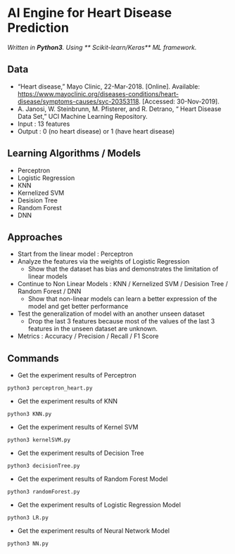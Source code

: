 # AI Engine for Heart Disease Prediction

_Written in **Python3**. Using ** Scikit-learn/Keras** ML framework._

## Data
- “Heart disease,” Mayo Clinic, 22-Mar-2018. [Online]. Available: https://www.mayoclinic.org/diseases-conditions/heart-disease/symptoms-causes/syc-20353118. [Accessed: 30-Nov-2019].
- A. Janosi, W. Steinbrunn, M. Pfisterer, and R. Detrano, “ Heart Disease Data Set,” UCI Machine Learning Repository.
- Input : 13 features
- Output : 0 (no heart disease) or 1 (have heart disease)

## Learning Algorithms / Models
- Perceptron
- Logistic Regression
- KNN
- Kernelized SVM
- Desision Tree
- Random Forest
- DNN

## Approaches
- Start from the linear model : Perceptron
- Analyze the features via the weights of Logistic Regression
  * Show that the dataset has bias and demonstrates the limitation of linear models
- Continue to Non Linear Models : KNN / Kernelized SVM / Desision Tree / Random Forest / DNN
  * Show that non-linear models can learn a better expression of the model and get better performance
- Test the generalization of model with an another unseen dataset
  * Drop the last 3 features because most of the values of the last 3 features in the unseen dataset are unknown.
- Metrics : Accuracy / Precision / Recall / F1 Score

## Commands

- Get the experiment results of Perceptron 

```
python3 perceptron_heart.py
```

- Get the experiment results of KNN 

```
python3 KNN.py
```

- Get the experiment results of Kernel SVM

```
python3 kernelSVM.py
```

- Get the experiment results of Decision Tree

```
python3 decisionTree.py
```

- Get the experiment results of Random Forest Model

```
python3 randomForest.py
```

- Get the experiment results of Logistic Regression Model 

```
python3 LR.py
```

- Get the experiment results of Neural Network Model

```
python3 NN.py
```
